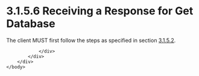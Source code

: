 <html dir="LTR" xmlns:mshelp="http://msdn.microsoft.com/mshelp" xmlns:ddue="http://ddue.schemas.microsoft.com/authoring/2003/5" xmlns:xlink="http://www.w3.org/1999/xlink" xmlns:tool="http://www.microsoft.com/tooltip">
    <head>
        <meta http-equiv="Content-Type" content="text/html; CHARSET=utf-8"></meta>
        <meta name="save" content="history"></meta>
        <title>3.1.5.6 Receiving a Response for Get Database</title>
        <xml>
            <mshelp:toctitle title="3.1.5.6 Receiving a Response for Get Database"></mshelp:toctitle>
            <mshelp:rltitle title="[MS-SSAS8]: Receiving a Response for Get Database"></mshelp:rltitle>
            <mshelp:keyword index="A" term="d61db1e7-ff61-41ee-bd0b-8d90dd11a917"></mshelp:keyword>
            <mshelp:attr name="DCSext.ContentType" value="open specification"></mshelp:attr>
            <mshelp:attr name="AssetID" value="d61db1e7-ff61-41ee-bd0b-8d90dd11a917"></mshelp:attr>
            <mshelp:attr name="TopicType" value="kbRef"></mshelp:attr>
            <mshelp:attr name="DCSext.Title" value="[MS-SSAS8]: Receiving a Response for Get Database" />
        </xml>
    </head>
    <body>
        <div id="header">
            <h1 class="heading">3.1.5.6 Receiving a Response for Get Database</h1>
        </div>
        <div id="mainSection">
            <div id="mainBody">
                <div id="allHistory" class="saveHistory"></div>
                <div id="sectionSection0" class="section" name="collapseableSection">
                    

<p>The client MUST first follow the steps as specified in
section <a href="0da4c77c-7d9c-4c4c-94e6-f6ac04d6b005.html">3.1.5.2</a>.</p>


                </div>
            </div>
        </div>
    </body>
</html>